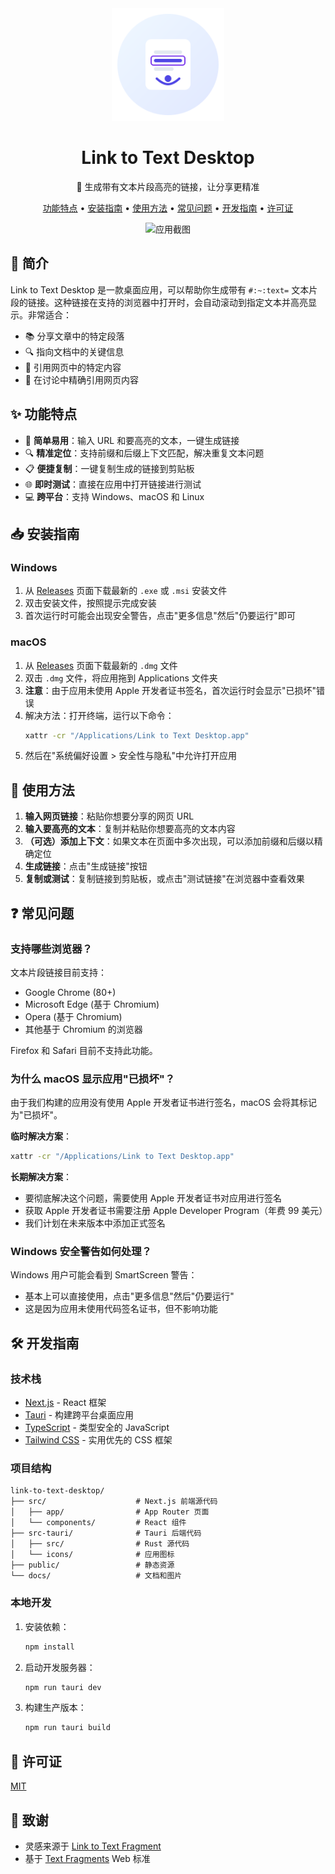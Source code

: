 <div align="center">
  <img src="docs/images/logo.svg" alt="Link to Text Desktop Logo" width="180" />
  <h1>Link to Text Desktop</h1>
  <p>🔗 生成带有文本片段高亮的链接，让分享更精准</p>
  <p>
    <a href="#功能特点">功能特点</a> •
    <a href="#安装指南">安装指南</a> •
    <a href="#使用方法">使用方法</a> •
    <a href="#常见问题">常见问题</a> •
    <a href="#开发指南">开发指南</a> •
    <a href="#许可证">许可证</a>
  </p>
  <p>
    <img src="docs/images/LinktoText.png" alt="应用截图" width="700" />
  </p>
</div>

## 📖 简介

Link to Text Desktop 是一款桌面应用，可以帮助你生成带有 `#:~:text=` 文本片段的链接。这种链接在支持的浏览器中打开时，会自动滚动到指定文本并高亮显示。非常适合：

- 📚 分享文章中的特定段落
- 🔍 指向文档中的关键信息
- 📝 引用网页中的特定内容
- 💬 在讨论中精确引用网页内容

## ✨ 功能特点

- 🚀 **简单易用**：输入 URL 和要高亮的文本，一键生成链接
- 🔍 **精准定位**：支持前缀和后缀上下文匹配，解决重复文本问题
- 📋 **便捷复制**：一键复制生成的链接到剪贴板
- 🌐 **即时测试**：直接在应用中打开链接进行测试
- 💻 **跨平台**：支持 Windows、macOS 和 Linux

## 📥 安装指南

### Windows

1. 从 [Releases](https://github.com/Glidema/LinktoText/releases) 页面下载最新的 `.exe` 或 `.msi` 安装文件
2. 双击安装文件，按照提示完成安装
3. 首次运行时可能会出现安全警告，点击"更多信息"然后"仍要运行"即可

### macOS

1. 从 [Releases](https://github.com/Glidema/LinktoText/releases) 页面下载最新的 `.dmg` 文件
2. 双击 `.dmg` 文件，将应用拖到 Applications 文件夹
3. **注意**：由于应用未使用 Apple 开发者证书签名，首次运行时会显示"已损坏"错误
4. 解决方法：打开终端，运行以下命令：
   ```bash
   xattr -cr "/Applications/Link to Text Desktop.app"
   ```
5. 然后在"系统偏好设置 > 安全性与隐私"中允许打开应用


## 🚀 使用方法

1. **输入网页链接**：粘贴你想要分享的网页 URL
2. **输入要高亮的文本**：复制并粘贴你想要高亮的文本内容
3. **（可选）添加上下文**：如果文本在页面中多次出现，可以添加前缀和后缀以精确定位
4. **生成链接**：点击"生成链接"按钮
5. **复制或测试**：复制链接到剪贴板，或点击"测试链接"在浏览器中查看效果

## ❓ 常见问题

### 支持哪些浏览器？

文本片段链接目前支持：
- Google Chrome (80+)
- Microsoft Edge (基于 Chromium)
- Opera (基于 Chromium)
- 其他基于 Chromium 的浏览器

Firefox 和 Safari 目前不支持此功能。

### 为什么 macOS 显示应用"已损坏"？

由于我们构建的应用没有使用 Apple 开发者证书进行签名，macOS 会将其标记为"已损坏"。

**临时解决方案**：
```bash
xattr -cr "/Applications/Link to Text Desktop.app"
```

**长期解决方案**：
* 要彻底解决这个问题，需要使用 Apple 开发者证书对应用进行签名
* 获取 Apple 开发者证书需要注册 Apple Developer Program（年费 99 美元）
* 我们计划在未来版本中添加正式签名

### Windows 安全警告如何处理？

Windows 用户可能会看到 SmartScreen 警告：
* 基本上可以直接使用，点击"更多信息"然后"仍要运行"
* 这是因为应用未使用代码签名证书，但不影响功能

## 🛠️ 开发指南

### 技术栈

- [Next.js](https://nextjs.org/) - React 框架
- [Tauri](https://tauri.app/) - 构建跨平台桌面应用
- [TypeScript](https://www.typescriptlang.org/) - 类型安全的 JavaScript
- [Tailwind CSS](https://tailwindcss.com/) - 实用优先的 CSS 框架

### 项目结构

```
link-to-text-desktop/
├── src/                    # Next.js 前端源代码
│   ├── app/                # App Router 页面
│   └── components/         # React 组件
├── src-tauri/              # Tauri 后端代码
│   ├── src/                # Rust 源代码
│   └── icons/              # 应用图标
├── public/                 # 静态资源
└── docs/                   # 文档和图片
```

### 本地开发

1. 安装依赖：
   ```bash
   npm install
   ```

2. 启动开发服务器：
   ```bash
   npm run tauri dev
   ```

3. 构建生产版本：
   ```bash
   npm run tauri build
   ```

## 📄 许可证

[MIT](LICENSE)

## 🙏 致谢

- 灵感来源于 [Link to Text Fragment](https://github.com/link-to-text/link-to-text.github.io)
- 基于 [Text Fragments](https://wicg.github.io/scroll-to-text-fragment/) Web 标准 